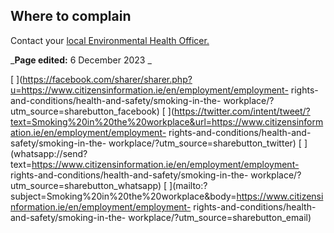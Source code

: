 ##  Where to complain

Contact your [ local Environmental Health Officer.
](http://www.hse.ie/eng/services/list/1/environ/Contact.html)

_**Page edited:** 6 December 2023 _

[
](https://facebook.com/sharer/sharer.php?u=https://www.citizensinformation.ie/en/employment/employment-
rights-and-conditions/health-and-safety/smoking-in-the-
workplace/?utm_source=sharebutton_facebook) [
](https://twitter.com/intent/tweet/?text=Smoking%20in%20the%20workplace&url=https://www.citizensinformation.ie/en/employment/employment-
rights-and-conditions/health-and-safety/smoking-in-the-
workplace/?utm_source=sharebutton_twitter) [
](whatsapp://send?text=https://www.citizensinformation.ie/en/employment/employment-
rights-and-conditions/health-and-safety/smoking-in-the-
workplace/?utm_source=sharebutton_whatsapp) [
](mailto:?subject=Smoking%20in%20the%20workplace&body=https://www.citizensinformation.ie/en/employment/employment-
rights-and-conditions/health-and-safety/smoking-in-the-
workplace/?utm_source=sharebutton_email) [ ](javascript:void\(0\))
